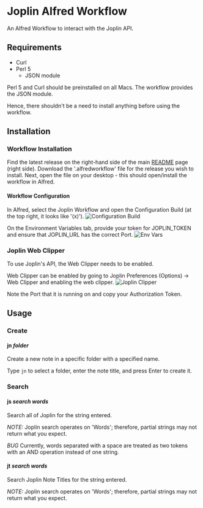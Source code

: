 # Joplin Alfred Workflow

An Alfred Workflow to interact with the Joplin API.

## Requirements

- Curl
- Perl 5
  - JSON module

Perl 5 and Curl should be preinstalled on all Macs. The workflow provides the JSON module.

Hence, there shouldn't be a need to install anything before using the workflow.

## Installation

### Workflow Installation

Find the latest release on the right-hand side of the main [README](https://github.com/skeletonkey/joplin_alfred_workflow) page (right side). Download the '.alfredworkflow' file for the release you wish to install. Next, open the file on your desktop - this should open/install the workflow in Alfred.

#### Workflow Configuration

In Alfred, select the Joplin Workflow and open the Configuration Build (at the top right, it looks like '(x)').
![Configuration Build](https://github.com/skeletonkey/joplin_alfred_workflow/assets/1487600/650cb170-dd02-4f2b-ad9a-144d17e9e131)

On the Environment Variables tab, provide your token for JOPLIN_TOKEN and ensure that JOPLIN_URL has the correct Port.
![Env Vars](https://github.com/skeletonkey/joplin_alfred_workflow/assets/1487600/924a089c-492c-4f09-b207-bdba0ae89984)

### Joplin Web Clipper

To use Joplin's API, the Web Clipper needs to be enabled.

Web Clipper can be enabled by going to Joplin Preferences (Options) -> Web Clipper and enabling the web clipper.
![Joplin Clipper](https://github.com/skeletonkey/joplin_alfred_workflow/assets/1487600/59880df4-e59d-43d9-a27f-ecd1039e72ef)

Note the Port that it is running on and copy your Authorization Token.

## Usage

### Create

#### jn _folder_

Create a new note in a specific folder with a specified name.

Type `jn` to select a folder, enter the note title, and press Enter to create it.

### Search

#### js _search words_

Search all of Joplin for the string entered.

_NOTE:_ Joplin search operates on 'Words'; therefore, partial strings may not return what you expect.

_BUG_ Currently, words separated with a space are treated as two tokens with an AND operation instead of one string.

#### jt _search words_

Search Joplin Note Titles for the string entered.

_NOTE:_ Joplin search operates on 'Words'; therefore, partial strings may not return what you expect.
